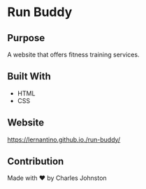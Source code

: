 # Run Buddy

## Purpose
A website that offers fitness training services.

## Built With
* HTML
* CSS

## Website
https://lernantino.github.io./run-buddy/

## Contribution
Made with ❤️ by Charles Johnston
